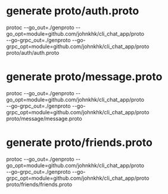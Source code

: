 # generate proto/auth.proto

protoc --go_out=./genproto --go_opt=module=github.com/johnkhk/cli_chat_app/proto \
  --go-grpc_out=./genproto --go-grpc_opt=module=github.com/johnkhk/cli_chat_app/proto \
  proto/auth/auth.proto

# generate proto/message.proto

protoc --go_out=./genproto --go_opt=module=github.com/johnkhk/cli_chat_app/proto \
  --go-grpc_out=./genproto --go-grpc_opt=module=github.com/johnkhk/cli_chat_app/proto \
  proto/message/message.proto

# generate proto/friends.proto

protoc --go_out=./genproto --go_opt=module=github.com/johnkhk/cli_chat_app/proto \
  --go-grpc_out=./genproto --go-grpc_opt=module=github.com/johnkhk/cli_chat_app/proto \
  proto/friends/friends.proto